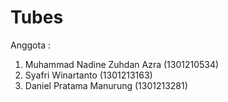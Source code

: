 # Tubes
Anggota :
1.  Muhammad Nadine Zuhdan Azra (1301210534)
2.  Syafri Winartanto (1301213163)
3.  Daniel Pratama Manurung (1301213281)
